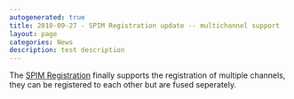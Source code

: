 ```yaml
---
autogenerated: true
title: 2010-09-27 - SPIM Registration update -- multichannel support
layout: page
categories: News
description: test description
---
```


The [SPIM Registration](/plugins/spim-registration) finally supports the registration of multiple channels, they can be registered to each other but are fused seperately.


